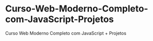 # Curso-Web-Moderno-Completo-com-JavaScript-Projetos
Curso Web Moderno Completo com JavaScript + Projetos
